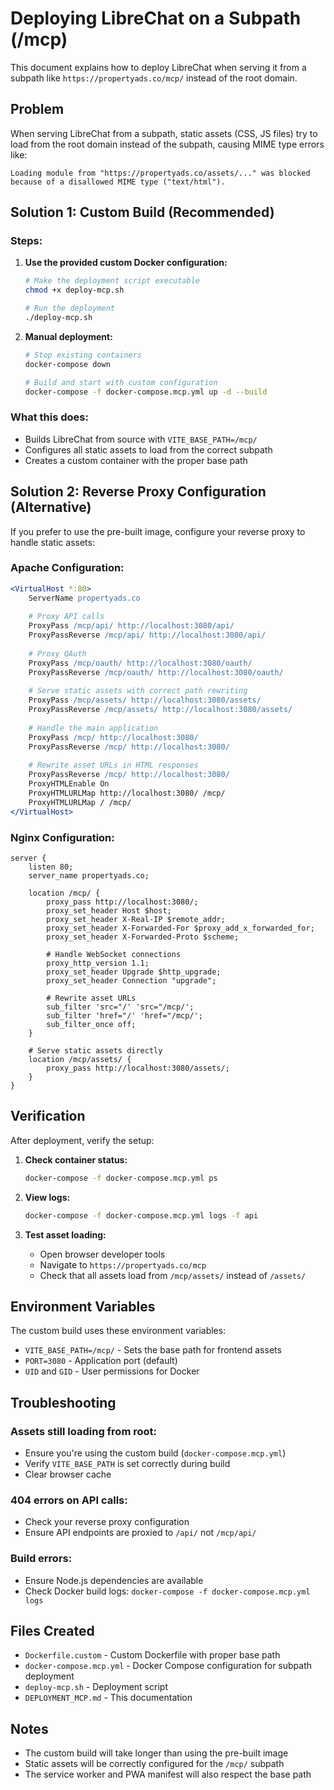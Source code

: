 # Deploying LibreChat on a Subpath (/mcp)

This document explains how to deploy LibreChat when serving it from a subpath like `https://propertyads.co/mcp/` instead of the root domain.

## Problem
When serving LibreChat from a subpath, static assets (CSS, JS files) try to load from the root domain instead of the subpath, causing MIME type errors like:
```
Loading module from "https://propertyads.co/assets/..." was blocked because of a disallowed MIME type ("text/html").
```

## Solution 1: Custom Build (Recommended)

### Steps:

1. **Use the provided custom Docker configuration:**
   ```bash
   # Make the deployment script executable
   chmod +x deploy-mcp.sh
   
   # Run the deployment
   ./deploy-mcp.sh
   ```

2. **Manual deployment:**
   ```bash
   # Stop existing containers
   docker-compose down
   
   # Build and start with custom configuration
   docker-compose -f docker-compose.mcp.yml up -d --build
   ```

### What this does:
- Builds LibreChat from source with `VITE_BASE_PATH=/mcp/`
- Configures all static assets to load from the correct subpath
- Creates a custom container with the proper base path

## Solution 2: Reverse Proxy Configuration (Alternative)

If you prefer to use the pre-built image, configure your reverse proxy to handle static assets:

### Apache Configuration:
```apache
<VirtualHost *:80>
    ServerName propertyads.co
    
    # Proxy API calls
    ProxyPass /mcp/api/ http://localhost:3080/api/
    ProxyPassReverse /mcp/api/ http://localhost:3080/api/
    
    # Proxy OAuth
    ProxyPass /mcp/oauth/ http://localhost:3080/oauth/
    ProxyPassReverse /mcp/oauth/ http://localhost:3080/oauth/
    
    # Serve static assets with correct path rewriting
    ProxyPass /mcp/assets/ http://localhost:3080/assets/
    ProxyPassReverse /mcp/assets/ http://localhost:3080/assets/
    
    # Handle the main application
    ProxyPass /mcp/ http://localhost:3080/
    ProxyPassReverse /mcp/ http://localhost:3080/
    
    # Rewrite asset URLs in HTML responses
    ProxyPassReverse /mcp/ http://localhost:3080/
    ProxyHTMLEnable On
    ProxyHTMLURLMap http://localhost:3080/ /mcp/
    ProxyHTMLURLMap / /mcp/
</VirtualHost>
```

### Nginx Configuration:
```nginx
server {
    listen 80;
    server_name propertyads.co;
    
    location /mcp/ {
        proxy_pass http://localhost:3080/;
        proxy_set_header Host $host;
        proxy_set_header X-Real-IP $remote_addr;
        proxy_set_header X-Forwarded-For $proxy_add_x_forwarded_for;
        proxy_set_header X-Forwarded-Proto $scheme;
        
        # Handle WebSocket connections
        proxy_http_version 1.1;
        proxy_set_header Upgrade $http_upgrade;
        proxy_set_header Connection "upgrade";
        
        # Rewrite asset URLs
        sub_filter 'src="/' 'src="/mcp/';
        sub_filter 'href="/' 'href="/mcp/';
        sub_filter_once off;
    }
    
    # Serve static assets directly
    location /mcp/assets/ {
        proxy_pass http://localhost:3080/assets/;
    }
}
```

## Verification

After deployment, verify the setup:

1. **Check container status:**
   ```bash
   docker-compose -f docker-compose.mcp.yml ps
   ```

2. **View logs:**
   ```bash
   docker-compose -f docker-compose.mcp.yml logs -f api
   ```

3. **Test asset loading:**
   - Open browser developer tools
   - Navigate to `https://propertyads.co/mcp`
   - Check that all assets load from `/mcp/assets/` instead of `/assets/`

## Environment Variables

The custom build uses these environment variables:

- `VITE_BASE_PATH=/mcp/` - Sets the base path for frontend assets
- `PORT=3080` - Application port (default)
- `UID` and `GID` - User permissions for Docker

## Troubleshooting

### Assets still loading from root:
- Ensure you're using the custom build (`docker-compose.mcp.yml`)
- Verify `VITE_BASE_PATH` is set correctly during build
- Clear browser cache

### 404 errors on API calls:
- Check your reverse proxy configuration
- Ensure API endpoints are proxied to `/api/` not `/mcp/api/`

### Build errors:
- Ensure Node.js dependencies are available
- Check Docker build logs: `docker-compose -f docker-compose.mcp.yml logs`

## Files Created

- `Dockerfile.custom` - Custom Dockerfile with proper base path
- `docker-compose.mcp.yml` - Docker Compose configuration for subpath deployment
- `deploy-mcp.sh` - Deployment script
- `DEPLOYMENT_MCP.md` - This documentation

## Notes

- The custom build will take longer than using the pre-built image
- Static assets will be correctly configured for the `/mcp/` subpath
- The service worker and PWA manifest will also respect the base path 